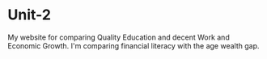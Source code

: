 # Unit-2
My website for comparing Quality Education and decent Work and Economic Growth. I'm comparing financial literacy with the age wealth gap. 
